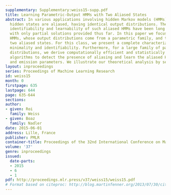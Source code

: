 ```yaml
---
supplementary: Supplementary:weiss15-supp.pdf
title: Learning Parametric-Output HMMs with Two Aliased States
abstract: In various applications involving hidden Markov models (HMMs), some of the
  hidden states are aliased, having identical output distributions. The minimality,
  identifiability and learnability of such aliased HMMs have been long standing problems,
  with only partial solutions provided thus far. In this paper we focus on parametric-output
  HMMs, whose output distributions come from a parametric family, and that have exactly
  two aliased states. For this class, we present a complete characterization of their
  minimality and identifiability. Furthermore, for a large family of parametric output
  distributions, we derive computationally efficient and statistically consistent
  algorithms to detect the presence of aliasing and learn the aliased HMM transition
  and emission parameters. We illustrate our theoretical analysis by several simulations.
layout: inproceedings
series: Proceedings of Machine Learning Research
id: weiss15
month: 0
firstpage: 635
lastpage: 644
page: 635-644
sections: 
author:
- given: Roi
  family: Weiss
- given: Boaz
  family: Nadler
date: 2015-06-01
address: Lille, France
publisher: PMLR
container-title: Proceedings of the 32nd International Conference on Machine Learning
volume: '37'
genre: inproceedings
issued:
  date-parts:
  - 2015
  - 6
  - 1
pdf: http://proceedings.mlr.press/v37/weiss15/weiss15.pdf
# Format based on citeproc: http://blog.martinfenner.org/2013/07/30/citeproc-yaml-for-bibliographies/
---
```

